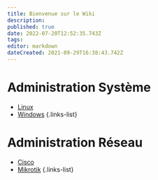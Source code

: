 ```yaml
---
title: Bienvenue sur le Wiki
description: 
published: true
date: 2022-07-20T12:52:35.743Z
tags: 
editor: markdown
dateCreated: 2021-09-29T16:38:43.742Z
---
```


# Administration Système
- [Linux](/Linux)
- [Windows](/Windows)
{.links-list}
# Administration Réseau
- [Cisco](/Cisco)
- [Mikrotik](/Mikrotik)
{.links-list}